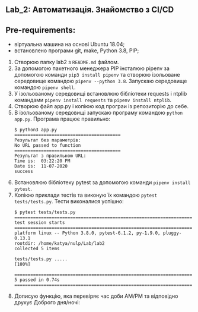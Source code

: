 Lab_2: Автоматизація. Знайомство з CI/CD
-

## Pre-requirements:
 - віртуальна машина на основі Ubuntu 18.04;
 - встановлено програми git, make, Python 3.8, PIP;
 
1. Створюю папку lab2 з `README.md` файлом. 
2. За допомогою пакетного менеджера PIP інсталюю pipenv за допомогою команди `pip3 install pipenv` та створюю ізольоване середовище командою `pipenv --python 3.8`. Запускаю середовище командою `pipenv shell`.
3. У ізольованому середовищі встановлюю бібліотеки requests і ntplib командами `pipenv install requests` та `pipenv install ntplib`. 
4. Створюю файл app.py і копіюю код програи із репозиторію до себе.
5. В ізольованому середовищі запускаю програму командою `python app.py`. Програма працює правильно:
    ```
    $ python3 app.py 
    ========================================
    Результат без параметрів: 
    No URL passed to function
    ========================================
    Результат з правильною URL: 
    Time is:  03:22:20 PM
    Date is:  11-07-2020
    success
    ```
6. Встановлюю бібліотеку pytest за допомогою команди `pipenv install pytest`.
7. Копіюю приклади тестів та виконую їх командою `pytest tests/tests.py`. Тести виконалися успішно:
   ```
   $ pytest tests/tests.py
   ==================================================================== test session starts ====================================================================
   platform linux -- Python 3.8.0, pytest-6.1.2, py-1.9.0, pluggy-0.13.1
   rootdir: /home/katya/nulp/Lab/lab2
   collected 5 items                                                                                                                                           
   
   tests/tests.py .....                                                                                                                                  [100%]
   
   ===================================================================== 5 passed in 0.74s =====================================================================
   ```
8. Дописую функцію, яка перевіряє час доби AM/PM та відповідно друкує Доброго дня/ночі: